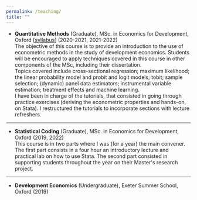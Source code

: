 ```yaml
---
permalink: /teaching/
title: ""
---
```


* **Quantitative Methods** (Graduate), MSc. in Economics for Development, Oxford [[syllabus](http://bzdiop.github.io/files/AboutMe/QM2020_Syllabus.pdf)] (2020-2021, 2021-2022)  
The objective of this course is to provide an introduction to the use of econometric methods in the study of development economics. Students will be encouraged to apply techniques covered in this course in other components of the MSc, including their dissertation.  
Topics covered include cross-sectional regression; maximum likelihood; the linear probability model and probit and logit models; tobit; sample selection; (dynamic) panel data estimators; instrumental variable estimation; treatment effects and machine learning.  
I have been in charge of the tutorials, that consisted in going through practice exercises (deriving the econometric properties and hands-on, on Stata). I restructured the tutorials to incorporate sections with lecture refreshers.   
---
* **Statistical Coding** (Graduate), MSc. in Economics for Development, Oxford (2019, 2022)   
This course is in two parts where I was (for a year) the main convener. The first part consists in a four hour an introductory lecture and practical lab on how to use Stata. The second part consisted in supporting students throughout the year on their Master's research project.  
--- 
* **Development Economics** (Undergraduate), Exeter Summer School, Oxford (2019)